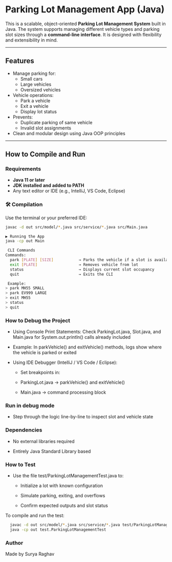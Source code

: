 #  Parking Lot Management App (Java)

This is a scalable, object-oriented **Parking Lot Management System** built in Java. 
The system supports managing different vehicle types and parking slot sizes through a **command-line interface**. 
It is designed with flexibility and extensibility in mind.

---

##  Features

- Manage parking for:
  - Small cars
  - Large vehicles
  - Oversized vehicles
- Vehicle operations:
  - Park a vehicle
  - Exit a vehicle
  - Display lot status
- Prevents:
  - Duplicate parking of same vehicle
  - Invalid slot assignments
- Clean and modular design using Java OOP principles

---

##  How to Compile and Run

###  Requirements

- **Java 11 or later**
- **JDK installed and added to PATH**
- Any text editor or IDE (e.g., IntelliJ, VS Code, Eclipse)

### 🛠 Compilation

Use the terminal or your preferred IDE:

```bash
javac -d out src/model/*.java src/service/*.java src/Main.java

▶ Running the App
java -cp out Main

 CLI Commands
Commands:
  park [PLATE] [SIZE]           → Parks the vehicle if a slot is available
  exit [PLATE]                  → Removes vehicle from lot
  status                        → Displays current slot occupancy
  quit                          → Exits the CLI

 Example:
> park MH55 SMALL
> park EV999 LARGE
> exit MH55
> status
> quit
```

###  How to Debug the Project
- Using Console Print Statements:
Check ParkingLot.java, Slot.java, and Main.java for System.out.println() calls already included

- Example: In parkVehicle() and exitVehicle() methods, logs show where the vehicle is parked or exited

- Using IDE Debugger (IntelliJ / VS Code / Eclipse):
  - Set breakpoints in:

  - ParkingLot.java → parkVehicle() and exitVehicle()

  - Main.java → command processing block

### Run in debug mode

  - Step through the logic line-by-line to inspect slot and vehicle state

###  Dependencies
- No external libraries required

- Entirely Java Standard Library based

###  How to Test
- Use the file test/ParkingLotManagementTest.java to:

  - Initialize a lot with known configuration

  - Simulate parking, exiting, and overflows

  - Confirm expected outputs and slot status

To compile and run the test:
``` bash
  javac -d out src/model/*.java src/service/*.java test/ParkingLotManagementTest.java
  java -cp out test.ParkingLotManagementTest
```
###  Author
Made by Surya Raghav
